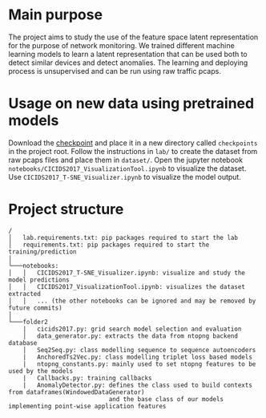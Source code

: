 # Main purpose
The project aims to study the use of the feature space latent representation for the purpose of network monitoring. We trained different machine learning models to learn a latent representation that can be used both to detect similar devices and detect anomalies. The learning and deploying process is unsupervised and can be run using raw traffic pcaps.

# Usage on new data using pretrained models
Download the [checkpoint](https://drive.google.com/file/d/1wEftybwKE3tN_dy4EKQQjo3OvIdZdXgR/view?usp=sharing) and place it in a new directory called `checkpoints` in the project root. Follow the instructions in `lab/` to create the dataset from raw pcaps files and place them in `dataset/`. Open the jupyter notebook `notebooks/CICIDS2017_VisualizationTool.ipynb` to visualize the dataset. Use `CICIDS2017_T-SNE_Visualizer.ipynb` to visualize the model output.

# Project structure
```
/
│   lab.requirements.txt: pip packages required to start the lab
│   requirements.txt: pip packages required to start the training/prediction 
│
└───notebooks: 
│   │   CICIDS2017_T-SNE_Visualizer.ipynb: visualize and study the model predictions
│   │   CICIDS2017_VisualizationTool.ipynb: visualizes the dataset extracted
│   │   ... (the other notebooks can be ignored and may be removed by future commits)
│   
└───folder2
    |   cicids2017.py: grid search model selection and evaluation
    │   data_generator.py: extracts the data from ntopng backend database
    │   Seq2Seq.py: class modelling sequence to sequence autoencoders
    |   AnchoredTs2Vec.py: class modelling triplet loss based models
    |   ntopng_constants.py: mainly used to set ntopng features to be used by the models
    |   Callbacks.py: training callbacks
    |   AnomalyDetector.py: defines the class used to build contexts from dataframes(WindowedDataGenerator)
                            and the base class of our models implementing point-wise application features
```

